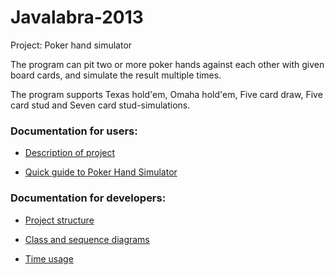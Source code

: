 Javalabra-2013
==============

Project: Poker hand simulator

The program can pit two or more poker hands against each other with given
board cards, and simulate the result multiple times.

The program supports Texas hold'em, Omaha hold'em, Five card draw, Five card stud and Seven card stud-simulations.

### Documentation for users:

* [Description of project](https://github.com/ousou/Javalabra-2013/wiki/Description-of-project)

* [Quick guide to Poker Hand Simulator](https://github.com/ousou/Javalabra-2013/wiki/Quick-guide-to-Poker-Hand-Simulator)

### Documentation for developers:

* [Project structure](https://github.com/ousou/Javalabra-2013/wiki/Project-structure)

* [Class and sequence diagrams](https://github.com/ousou/Javalabra-2013/wiki/Class-and-sequence-diagrams)

* [Time usage](https://github.com/ousou/Javalabra-2013/wiki/Time-usage)




